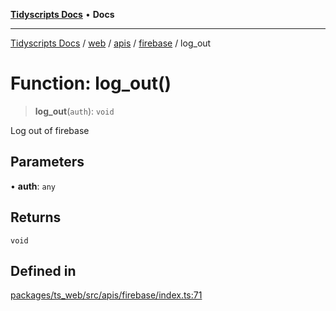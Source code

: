 [**Tidyscripts Docs**](../../../../../../../README.md) • **Docs**

***

[Tidyscripts Docs](../../../../../../../globals.md) / [web](../../../../../README.md) / [apis](../../../README.md) / [firebase](../README.md) / log\_out

# Function: log\_out()

> **log\_out**(`auth`): `void`

Log out of firebase

## Parameters

• **auth**: `any`

## Returns

`void`

## Defined in

[packages/ts\_web/src/apis/firebase/index.ts:71](https://github.com/sheunaluko/tidyscripts/blob/master/packages/ts_web/src/apis/firebase/index.ts#L71)
